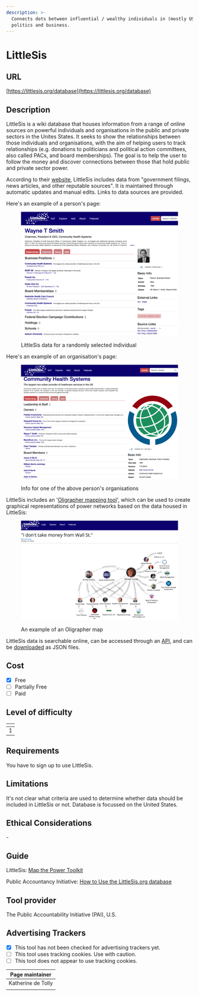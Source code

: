```yaml
---
description: >-
  Connects dots between influential / wealthy individuals in (mostly US)
  politics and business.
---
```


# LittleSis

## URL

[https://littlesis.org/database](https://littlesis.org/database)

## Description

LittleSis is a wiki database that houses information from a range of online sources on powerful individuals and organisations in the public and private sectors in the Unites States. It seeks to show the relationships between those individuals and organisations, with the aim of helping users to track relationships (e.g. donations to politicians and political action committees, also called PACs, and board memberships). The goal is to help the user to follow the money and discover connections between those that hold public and private sector power.

According to their [website](https://littlesis.org/database), LittleSis includes data from "government filings, news articles, and other reputable sources". It is maintained through automatic updates and manual edits. Links to data sources are provided.

Here's an example of a person's page:

<figure><img src=".gitbook/assets/Screenshot 2024-09-25 at 15.45.07.png" alt=""><figcaption><p>LittleSis data for a randomly selected individual</p></figcaption></figure>

Here's an example of an organisation's page:

<figure><img src=".gitbook/assets/Screenshot 2024-09-25 at 15.49.24.png" alt=""><figcaption><p>Info for one of the above person's organisations</p></figcaption></figure>

LittleSis includes an '[Oligrapher mapping tool](https://littlesis.org/oligrapher)', which can be used to create graphical representations of power networks based on the data housed in LittleSis:

<figure><img src=".gitbook/assets/Screenshot 2024-09-25 at 14.59.22.png" alt=""><figcaption><p>An example of an Oligrapher map</p></figcaption></figure>

LittleSis data is searchable online, can be accessed through an [API](https://littlesis.org/api), and can be [downloaded](https://littlesis.org/database/bulk\_data) as JSON files.

## Cost

* [x] Free
* [ ] Partially Free
* [ ] Paid

## Level of difficulty

<table><thead><tr><th data-type="rating" data-max="5"></th></tr></thead><tbody><tr><td>1</td></tr></tbody></table>

## Requirements

You have to sign up to use LittleSis.

## Limitations

It's not clear what criteria are used to determine whether data should be included in LittleSis or not. Database is focussed on the United States.

## Ethical Considerations

\-

## Guide

LittleSis: [Map the Power Toolkit](https://littlesis.org/toolkit)

Public Accountancy Initiative: [How to Use the LittleSis.org database](https://www.youtube.com/watch?v=lFio2jpgn88)

## Tool provider

The Public Accountability Initiative (PAI), U.S.

## Advertising Trackers

* [x] This tool has not been checked for advertising trackers yet.
* [ ] This tool uses tracking cookies. Use with caution.
* [ ] This tool does not appear to use tracking cookies.

| Page maintainer    |
| ------------------ |
| Katherine de Tolly |
|                    |
